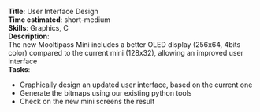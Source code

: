 **Title**: User Interface Design  
**Time estimated**: short-medium  
**Skills**: Graphics, C  
**Description**:  
The new Mooltipass Mini includes a better OLED display (256x64, 4bits color) compared to the current mini (128x32), allowing an improved user interface  
**Tasks**:  
- Graphically design an updated user interface, based on the current one
- Generate the bitmaps using our existing python tools
- Check on the new mini screens the result
